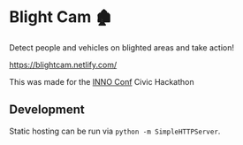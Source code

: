 # Blight Cam 🏚

Detect people and vehicles on blighted areas and take action!

https://blightcam.netlify.com/

This was made for the [INNO Conf](https://innoconf.com/) Civic Hackathon

## Development

Static hosting can be run via `python -m SimpleHTTPServer`.
